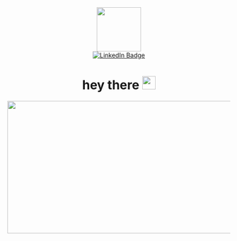 <div id="header" align="center">
  <img src="https://media.giphy.com/media/3oz8xD60ymhwF35Xb2/giphy.gif" width="100"/><br>
    <a href="https://www.linkedin.com/in/aayush-kantak-88a7b4271">
    <img src="https://img.shields.io/badge/LinkedIn-blue?style=for-the-badge&logo=linkedin&logoColor=white" alt="LinkedIn Badge"/>
  </a><br>
        <img src="https://komarev.com/ghpvc/?username=aysh01&style=flat-square&color=blue" alt=""/>
  <h1>
  hey there <img src="https://media.giphy.com/media/HscDLzkO8EOTmgkhQP/giphy.gif" width="30px" />
  </h1>
  <div align="center">
  <img src="https://media.giphy.com/media/dWesBcTLavkZuG35MI/giphy.gif" width="600" height="300"/>
</div>
</div>
